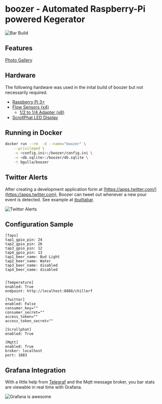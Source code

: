 # boozer - Automated Raspberry-Pi powered Kegerator
![Bar Build](https://github.com/bgulla/boozer/blob/master/img/bar-final.jpg?raw=true)
## Features

[Photo Gallery](https://imgur.com/a/7jnrc)

## Hardware
The following hardware was used in the inital build of boozer but not necessarily required.
 * [Raspberry Pi 3+](https://www.adafruit.com/product/3055)
 * [Flow Sensors (x4)](https://www.adafruit.com/product/828)
   * [1/2 to 1/4 Adapter (x8)](https://www.amazon.com/gp/product/B00AB5X28G)
 * [ScrollPhat LED Display](https://shop.pimoroni.com/products/scroll-phat)
 
 

## Running in Docker
```bash
docker run --rm  -d --name="boozer" \
    --privileged \
    -v <config.ini>:/boozer/config.ini \
    -v <db.sqlite>:/boozer/db.sqlite \
    -t bgulla/boozer
```

## Twitter Alerts
After creating a development application form at [https://apps.twitter.com/](https://apps.twitter.com), Boozer can tweet out whenever a new pour event is detected. See example at [ibuiltabar](https://twitter.com/ibuiltabar).

![Twitter Alerts](https://github.com/bgulla/boozer/blob/master/img/twitter.jpg?raw=true)

## Configuration Sample
```
[Taps]
tap1_gpio_pin: 24
tap2_gpio_pin: 26 
tap3_gpio_pin: 12 
tap4_gpio_pin: 13
tap1_beer_name: Bud Light
tap2_beer_name: Water
tap3_beer_name: disabled
tap4_beer_name: disabled


[Temperature]
enabled: True
endpoint: http://localhost:8888/chillerf

[Twitter]
enabled: False
consumer_key=""
consumer_secret=""
access_token=""
access_token_secret=""

[Scrollphat]
enabled: True

[Mqtt]
enabled: True
broker: localhost
port: 1883
```

## Grafana Integration
With a little help from [Telegraf](https://github.com/influxdata/telegraf) and the Mqtt message broker, you bar stats are viewable in real time with Grafana.

![Grafana is awesome](https://github.com/bgulla/boozer/blob/master/dashboard/bar-dashboard.png?raw=true)

